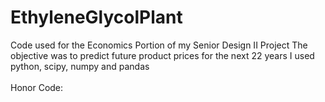 # EthyleneGlycolPlant

Code used for the Economics Portion of my Senior Design II Project
The objective was to predict future product prices for the next 22 years
I used python, scipy, numpy and pandas
<br></br>
Honor Code:
